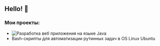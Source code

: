 ## Hello! 👋

### Мои проекты:
- ![Разработка веб приложения на языке Java](https://github.com/DoctorZub/web_office_java/)
- Bash-скрипты для автоматизации рутинных задач в OS Linux Ubuntu

<!--
**DoctorZub/DoctorZub** is a ✨ _special_ ✨ repository because its `README.md` (this file) appears on your GitHub profile.

Here are some ideas to get you started:

- 🔭 I’m currently working on ...
- 🌱 I’m currently learning ...
- 👯 I’m looking to collaborate on ...
- 🤔 I’m looking for help with ...
- 💬 Ask me about ...
- 📫 How to reach me: ...
- 😄 Pronouns: ...
- ⚡ Fun fact: ...
-->
